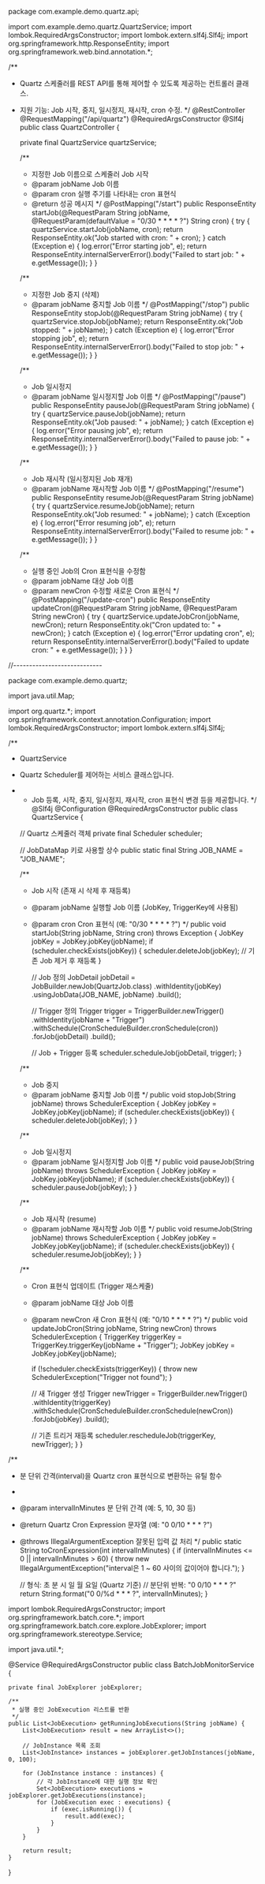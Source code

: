 package com.example.demo.quartz.api;

import com.example.demo.quartz.QuartzService;
import lombok.RequiredArgsConstructor;
import lombok.extern.slf4j.Slf4j;
import org.springframework.http.ResponseEntity;
import org.springframework.web.bind.annotation.*;

/**
 * Quartz 스케줄러를 REST API를 통해 제어할 수 있도록 제공하는 컨트롤러 클래스.
 * 지원 기능: Job 시작, 중지, 일시정지, 재시작, cron 수정.
 */
@RestController
@RequestMapping("/api/quartz")
@RequiredArgsConstructor
@Slf4j
public class QuartzController {

    private final QuartzService quartzService;

    /**
     * 지정한 Job 이름으로 스케줄러 Job 시작
     * @param jobName Job 이름
     * @param cron 실행 주기를 나타내는 cron 표현식
     * @return 성공 메시지
     */
    @PostMapping("/start")
    public ResponseEntity<String> startJob(@RequestParam String jobName, @RequestParam(defaultValue = "0/30 * * * * ?") String cron) {
        try {
            quartzService.startJob(jobName, cron);
            return ResponseEntity.ok("Job started with cron: " + cron);
        } catch (Exception e) {
            log.error("Error starting job", e);
            return ResponseEntity.internalServerError().body("Failed to start job: " + e.getMessage());
        }
    }

    /**
     * 지정한 Job 중지 (삭제)
     * @param jobName 중지할 Job 이름
     */
    @PostMapping("/stop")
    public ResponseEntity<String> stopJob(@RequestParam String jobName) {
        try {
            quartzService.stopJob(jobName);
            return ResponseEntity.ok("Job stopped: " + jobName);
        } catch (Exception e) {
            log.error("Error stopping job", e);
            return ResponseEntity.internalServerError().body("Failed to stop job: " + e.getMessage());
        }
    }

    /**
     * Job 일시정지
     * @param jobName 일시정지할 Job 이름
     */
    @PostMapping("/pause")
    public ResponseEntity<String> pauseJob(@RequestParam String jobName) {
        try {
            quartzService.pauseJob(jobName);
            return ResponseEntity.ok("Job paused: " + jobName);
        } catch (Exception e) {
            log.error("Error pausing job", e);
            return ResponseEntity.internalServerError().body("Failed to pause job: " + e.getMessage());
        }
    }

    /**
     * Job 재시작 (일시정지된 Job 재개)
     * @param jobName 재시작할 Job 이름
     */
    @PostMapping("/resume")
    public ResponseEntity<String> resumeJob(@RequestParam String jobName) {
        try {
            quartzService.resumeJob(jobName);
            return ResponseEntity.ok("Job resumed: " + jobName);
        } catch (Exception e) {
            log.error("Error resuming job", e);
            return ResponseEntity.internalServerError().body("Failed to resume job: " + e.getMessage());
        }
    }

    /**
     * 실행 중인 Job의 Cron 표현식을 수정함
     * @param jobName 대상 Job 이름
     * @param newCron 수정할 새로운 Cron 표현식
     */
    @PostMapping("/update-cron")
    public ResponseEntity<String> updateCron(@RequestParam String jobName, @RequestParam String newCron) {
        try {
            quartzService.updateJobCron(jobName, newCron);
            return ResponseEntity.ok("Cron updated to: " + newCron);
        } catch (Exception e) {
            log.error("Error updating cron", e);
            return ResponseEntity.internalServerError().body("Failed to update cron: " + e.getMessage());
        }
    }
} 


//----------------------------

package com.example.demo.quartz;

import java.util.Map;

import org.quartz.*;
import org.springframework.context.annotation.Configuration;
import lombok.RequiredArgsConstructor;
import lombok.extern.slf4j.Slf4j;

/**
 * QuartzService
 * Quartz Scheduler를 제어하는 서비스 클래스입니다.
 * - Job 등록, 시작, 중지, 일시정지, 재시작, cron 표현식 변경 등을 제공합니다.
 */
@Slf4j
@Configuration
@RequiredArgsConstructor
public class QuartzService {

    // Quartz 스케줄러 객체
    private final Scheduler scheduler;

    // JobDataMap 키로 사용할 상수
    public static final String JOB_NAME = "JOB_NAME";

    /**
     * Job 시작 (존재 시 삭제 후 재등록)
     * @param jobName 실행할 Job 이름 (JobKey, TriggerKey에 사용됨)
     * @param cron Cron 표현식 (예: "0/30 * * * * ?")
     */
    public void startJob(String jobName, String cron) throws Exception {
        JobKey jobKey = JobKey.jobKey(jobName);
        if (scheduler.checkExists(jobKey)) {
            scheduler.deleteJob(jobKey); // 기존 Job 제거 후 재등록
        }

        // Job 정의
        JobDetail jobDetail = JobBuilder.newJob(QuartzJob.class)
                .withIdentity(jobKey)
                .usingJobData(JOB_NAME, jobName)
                .build();

        // Trigger 정의
        Trigger trigger = TriggerBuilder.newTrigger()
                .withIdentity(jobName + "Trigger")
                .withSchedule(CronScheduleBuilder.cronSchedule(cron))
                .forJob(jobDetail)
                .build();

        // Job + Trigger 등록
        scheduler.scheduleJob(jobDetail, trigger);
    }

    /**
     * Job 중지
     * @param jobName 중지할 Job 이름
     */
    public void stopJob(String jobName) throws SchedulerException {
        JobKey jobKey = JobKey.jobKey(jobName);
        if (scheduler.checkExists(jobKey)) {
            scheduler.deleteJob(jobKey);
        }
    }

    /**
     * Job 일시정지
     * @param jobName 일시정지할 Job 이름
     */
    public void pauseJob(String jobName) throws SchedulerException {
        JobKey jobKey = JobKey.jobKey(jobName);
        if (scheduler.checkExists(jobKey)) {
            scheduler.pauseJob(jobKey);
        }
    }

    /**
     * Job 재시작 (resume)
     * @param jobName 재시작할 Job 이름
     */
    public void resumeJob(String jobName) throws SchedulerException {
        JobKey jobKey = JobKey.jobKey(jobName);
        if (scheduler.checkExists(jobKey)) {
            scheduler.resumeJob(jobKey);
        }
    }

    /**
     * Cron 표현식 업데이트 (Trigger 재스케줄)
     * @param jobName 대상 Job 이름
     * @param newCron 새 Cron 표현식 (예: "0/10 * * * * ?")
     */
    public void updateJobCron(String jobName, String newCron) throws SchedulerException {
        TriggerKey triggerKey = TriggerKey.triggerKey(jobName + "Trigger");
        JobKey jobKey = JobKey.jobKey(jobName);

        if (!scheduler.checkExists(triggerKey)) {
            throw new SchedulerException("Trigger not found");
        }

        // 새 Trigger 생성
        Trigger newTrigger = TriggerBuilder.newTrigger()
                .withIdentity(triggerKey)
                .withSchedule(CronScheduleBuilder.cronSchedule(newCron))
                .forJob(jobKey)
                .build();

        // 기존 트리거 재등록
        scheduler.rescheduleJob(triggerKey, newTrigger);
    }
}



/**
 * 분 단위 간격(interval)을 Quartz cron 표현식으로 변환하는 유틸 함수
 * 
 * @param intervalInMinutes 분 단위 간격 (예: 5, 10, 30 등)
 * @return Quartz Cron Expression 문자열 (예: "0 0/10 * * * ?")
 * @throws IllegalArgumentException 잘못된 입력 값 처리
 */
public static String toCronExpression(int intervalInMinutes) {
    if (intervalInMinutes <= 0 || intervalInMinutes > 60) {
        throw new IllegalArgumentException("interval은 1 ~ 60 사이의 값이어야 합니다.");
    }

    // 형식: 초 분 시 일 월 요일 (Quartz 기준)
    // 분단위 반복: "0 0/10 * * * ?"
    return String.format("0 0/%d * * * ?", intervalInMinutes);
}

import lombok.RequiredArgsConstructor;
import org.springframework.batch.core.*;
import org.springframework.batch.core.explore.JobExplorer;
import org.springframework.stereotype.Service;

import java.util.*;

@Service
@RequiredArgsConstructor
public class BatchJobMonitorService {

    private final JobExplorer jobExplorer;

    /**
     * 실행 중인 JobExecution 리스트를 반환
     */
    public List<JobExecution> getRunningJobExecutions(String jobName) {
        List<JobExecution> result = new ArrayList<>();

        // JobInstance 목록 조회
        List<JobInstance> instances = jobExplorer.getJobInstances(jobName, 0, 100);

        for (JobInstance instance : instances) {
            // 각 JobInstance에 대한 실행 정보 확인
            Set<JobExecution> executions = jobExplorer.getJobExecutions(instance);
            for (JobExecution exec : executions) {
                if (exec.isRunning()) {
                    result.add(exec);
                }
            }
        }

        return result;
    }
}
